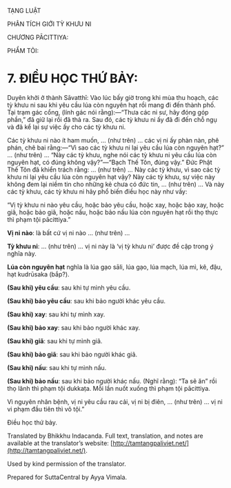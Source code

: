  

TẠNG LUẬT

PHÂN TÍCH GIỚI TỲ KHƯU NI

CHƯƠNG PĀCITTIYA:

PHẨM TỎI:

# 7\. ĐIỀU HỌC THỨ BẢY:

Duyên khởi ở thành Sāvatthī: Vào lúc bấy giờ trong khi mùa thu hoạch, các tỳ khưu ni sau khi yêu cầu lúa còn nguyên hạt rồi mang đi đến thành phố. Tại trạm gác cổng, (lính gác nói rằng):—“Thưa các ni sư, hãy đóng góp phần,” đã giữ lại rồi đã thả ra. Sau đó, các tỳ khưu ni ấy đã đi đến chỗ ngụ và đã kể lại sự việc ấy cho các tỳ khưu ni.

Các tỳ khưu ni nào ít ham muốn, … (như trên) … các vị ni ấy phàn nàn, phê phán, chê bai rằng:—“Vì sao các tỳ khưu ni lại yêu cầu lúa còn nguyên hạt?” … (như trên) … “Này các tỳ khưu, nghe nói các tỳ khưu ni yêu cầu lúa còn nguyên hạt, có đúng không vậy?”—“Bạch Thế Tôn, đúng vậy.” Đức Phật Thế Tôn đã khiển trách rằng: … (như trên) … Này các tỳ khưu, vì sao các tỳ khưu ni lại yêu cầu lúa còn nguyên hạt vậy? Này các tỳ khưu, sự việc này không đem lại niềm tin cho những kẻ chưa có đức tin, … (như trên) … Và này các tỳ khưu, các tỳ khưu ni hãy phổ biến điều học này như vầy:

“Vị tỳ khưu ni nào yêu cầu, hoặc bảo yêu cầu, hoặc xay, hoặc bảo xay, hoặc giã, hoặc bảo giã, hoặc nấu, hoặc bảo nấu lúa còn nguyên hạt rồi thọ thực thì phạm tội pācittiya.”

**Vị ni nào**: là bất cứ vị ni nào … (như trên) …

**Tỳ khưu ni**: … (như trên) … vị ni này là ‘vị tỳ khưu ni’ được đề cập trong ý nghĩa này.

**Lúa còn nguyên hạt** nghĩa là lúa gạo sāli, lúa gạo, lúa mạch, lúa mì, kê, đậu, hạt kudrūsaka (bắp?).

**(Sau khi) yêu cầu**: sau khi tự mình yêu cầu.

**(Sau khi) bảo yêu cầu**: sau khi bảo người khác yêu cầu.

**(Sau khi) xay**: sau khi tự mình xay.

**(Sau khi) bảo xay**: sau khi bảo người khác xay.

**(Sau khi) giã**: sau khi tự mình giã.

**(Sau khi) bảo giã**: sau khi bảo người khác giã.

**(Sau khi) nấu**: sau khi tự mình nấu.

**(Sau khi) bảo nấu**: sau khi bảo người khác nấu. (Nghĩ rằng): “Ta sẽ ăn” rồi thọ lãnh thì phạm tội dukkaṭa. Mỗi lần nuốt xuống thì phạm tội pācittiya.

Vì nguyên nhân bệnh, vị ni yêu cầu rau cải, vị ni bị điên, … (như trên) … vị ni vi phạm đầu tiên thì vô tội.”

Điều học thứ bảy.

Translated by Bhikkhu Indacanda. Full text, translation, and notes are available at the translator’s website: [http://tamtangpaliviet.net/](http://tamtangpaliviet.net/).

Used by kind permission of the translator.

Prepared for SuttaCentral by Ayya Vimala.